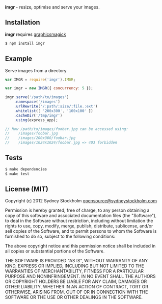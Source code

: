**imgr** - resize, optimise and serve your images.

## Installation

**imgr** requires [graphicsmagick](http://www.graphicsmagick.org/)

```bash
$ npm install imgr
```

## Example

Serve images from a directory 

```javascript
var IMGR = require('imgr').IMGR;

var imgr = new IMGR({ concurrency: 5 });

imgr.serve('/path/to/images')
    .namespace('/images')
    .urlRewrite('/:path/:size/:file.:ext')
    .whitelist([ '200x300', '100x100' ])
    .cacheDir('/tmp/imgr')
    .using(express_app);

// Now /path/to/images/foobar.jpg can be accessed using:
//    /images/foobar.jpg
//    /images/200x300/foobar.jpg
//    /images/1024x1024/foobar.jpg => 403 forbidden
```

## Tests

```bash
$ make dependencies
$ make test
```

## License (MIT)

Copyright (c) 2012 Sydney Stockholm <opensource@sydneystockholm.com>

Permission is hereby granted, free of charge, to any person obtaining
a copy of this software and associated documentation files (the
"Software"), to deal in the Software without restriction, including
without limitation the rights to use, copy, modify, merge, publish,
distribute, sublicense, and/or sell copies of the Software, and to
permit persons to whom the Software is furnished to do so, subject to
the following conditions:

The above copyright notice and this permission notice shall be
included in all copies or substantial portions of the Software.

THE SOFTWARE IS PROVIDED "AS IS", WITHOUT WARRANTY OF ANY KIND,
EXPRESS OR IMPLIED, INCLUDING BUT NOT LIMITED TO THE WARRANTIES OF
MERCHANTABILITY, FITNESS FOR A PARTICULAR PURPOSE AND
NONINFRINGEMENT. IN NO EVENT SHALL THE AUTHORS OR COPYRIGHT HOLDERS BE
LIABLE FOR ANY CLAIM, DAMAGES OR OTHER LIABILITY, WHETHER IN AN ACTION
OF CONTRACT, TORT OR OTHERWISE, ARISING FROM, OUT OF OR IN CONNECTION
WITH THE SOFTWARE OR THE USE OR OTHER DEALINGS IN THE SOFTWARE.

